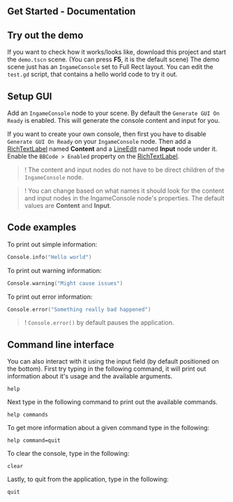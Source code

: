 Get Started - Documentation
---------------------------

Try out the demo
----------------
If you want to check how it works/looks like, download this project and start the `demo.tscn` scene.
(You can press **F5**, it is the default scene)
The demo scene just has an `IngameConsole` set to Full Rect layout.
You can edit the `test.gd` script, that contains a hello world code to try it out.

Setup GUI
---------
Add an `IngameConsole` node to your scene.
By default the `Generate GUI On Ready` is enabled. This will generate the console content and input for you.

If you want to create your own console, then first you have to disable `Generate GUI On Ready` on your `IngameConsole` node.
Then add a [RichTextLabel][RichTextLabel] named **Content** and a [LineEdit][LineEdit] named **Input** node under it.
Enable the `BBCode > Enabled` property on the [RichTextLabel][RichTextLabel].

> ! The content and input nodes do not have to be direct children of the `IngameConsole` node.

> ! You can change based on what names it should look for the content and input nodes in the IngameConsole node's properties. The default values are **Content** and **Input**.

Code examples
-----
To print out simple information:
```swift
Console.info("Hello world")
```

To print out warning information:
```swift
Console.warning("Might cause issues")
```

To print out error information:
```swift
Console.error("Something really bad happened")
```
> ! `Console.error()` by default pauses the application.

Command line interface
--------
You can also interact with it using the input field (by default positioned on the bottom).
First try typing in the following command, it will print out information about it's usage and the available arguments.
```
help
```

Next type in the following command to print out the available commands.
```
help commands
```

To get more information about a given command type in the following:
```
help command=quit
```

To clear the console, type in the following:
```
clear
```

Lastly, to quit from the application, type in the following:
```
quit
```



[Singleton]: https://docs.godotengine.org/en/stable/tutorials/scripting/singletons_autoload.html "Singleton (AutoLoad) - Godot Engine Documentation"
[RichTextLabel]: https://docs.godotengine.org/en/stable/classes/class_richtextlabel.html "RichTextLabel - Godot Engine Documentation"
[LineEdit]: https://docs.godotengine.org/en/stable/classes/class_lineedit.html "LineEdit - Godot Engine Documentation"
